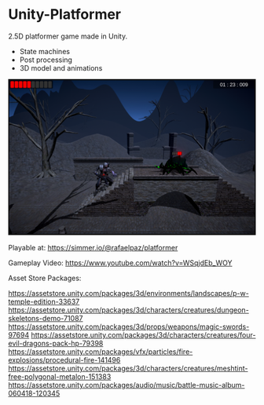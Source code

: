 # Unity-Platformer
2.5D platformer game made in Unity.
- State machines
- Post processing 
- 3D model and animations

![](/Screenshot.png)

Playable at:
https://simmer.io/@rafaelpaz/platformer

Gameplay Video:
https://www.youtube.com/watch?v=WSqjdEb_WOY

Asset Store Packages:

https://assetstore.unity.com/packages/3d/environments/landscapes/p-w-temple-edition-33637
https://assetstore.unity.com/packages/3d/characters/creatures/dungeon-skeletons-demo-71087
https://assetstore.unity.com/packages/3d/props/weapons/magic-swords-97694
https://assetstore.unity.com/packages/3d/characters/creatures/four-evil-dragons-pack-hp-79398
https://assetstore.unity.com/packages/vfx/particles/fire-explosions/procedural-fire-141496
https://assetstore.unity.com/packages/3d/characters/creatures/meshtint-free-polygonal-metalon-151383
https://assetstore.unity.com/packages/audio/music/battle-music-album-060418-120345


